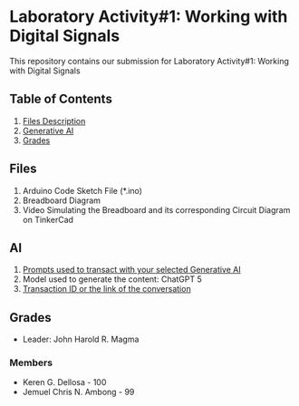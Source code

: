 # Laboratory Activity#1: Working with Digital Signals

This repository contains our submission for Laboratory Activity#1: Working with Digital Signals

## Table of Contents
1. [Files Description](#files)
2. [Generative AI](#ai)
3. [Grades](#grades)

## Files
1. Arduino Code Sketch File (*.ino)
2. Breadboard Diagram
3. Video Simulating the Breadboard and its corresponding Circuit Diagram on TinkerCad

## AI
1. [Prompts used to transact with your selected Generative AI](https://docs.google.com/document/d/1YUGxfiXmXEUhCk1DWNWxE9lhMgbccCB0d_DhGxzq_O8/edit?usp=sharing)
2. Model used to generate the content: ChatGPT 5
3. [Transaction ID or the link of the conversation](https://chatgpt.com/share/68cadd1a-e038-8005-b5a5-95c230d33d28) 

## Grades
- Leader: John Harold R. Magma
### Members 
- Keren G. Dellosa - 100
- Jemuel Chris N. Ambong - 99
